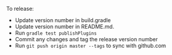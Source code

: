 To release:

* Update version number in build.gradle
* Update version number in README.md.
* Run `gradle test publishPlugins`
* Commit any changes and tag the release version number
* Run `git push origin master --tags` to sync with github.com

